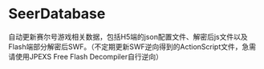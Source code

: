 # SeerDatabase
自动更新赛尔号游戏相关数据，包括H5端的json配置文件、解密后js文件以及Flash端部分解密后SWF。（不定期更新SWF逆向得到的ActionScript文件，急需请使用JPEXS Free Flash Decompiler自行逆向）